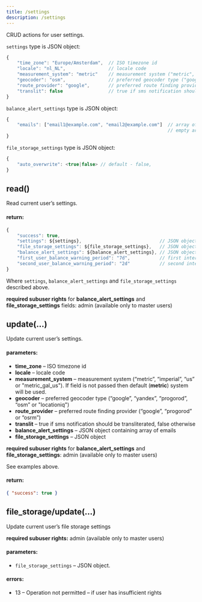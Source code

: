 ```yaml
---
title: /settings
description: /settings
---
```


CRUD actions for user settings.

`settings` type is JSON object:

```js
{
    "time_zone": "Europe/Amsterdam",  // ISO timezone id
    "locale": "nl_NL",                // locale code
    "measurement_system": "metric"    // measurement system ("metric", "imperial", "us" or "metric_gal_us")
    "geocoder": "osm",                // preferred geocoder type ("google", "yandex", "progorod", "osm" or "locationiq")
    "route_provider": "google",       // preferred route finding provider ("google", "progorod" or "osrm")
    "translit": false                 // true if sms notification should be transliterated, false otherwise
}
```

`balance_alert_settings` type is JSON object:

```js
{
    "emails": ["email1@example.com", "email2@example.com"]  // array of emails to send alert message about balance
                                                            // empty array means disclaimer of notifications
}
```

`file_storage_settings` type is JSON object:

```js
{
    "auto_overwrite": <true|false> // default - false,
}
```

## read()

Read current user’s settings.

#### return:

```js
{
    "success": true,
    "settings": ${settings},                             // JSON object
    "file_storage_settings": ${file_storage_settings},   // JSON object
    "balance_alert_settings": ${balance_alert_settings}, // JSON object
    "first_user_balance_warning_period": "7d",           // first interval to send alert
    "second_user_balance_warning_period": "2d"           // second interval to send alert
}
```

Where `settings`, `balance_alert_settings` and `file_storage_settings` described above.

**required subuser rights** for **balance\_alert\_settings** and **file\_storage\_settings** fields: admin (available only to master users)


## update(…)

Update current user’s settings.

#### parameters:

*   **time_zone** – ISO timezone id
*   **locale** – locale code
*   **measurement_system** – measurement system (“metric”, “imperial”, “us” or "metric_gal_us"). If field is not passed then default (**metric**) system will be used.
*   **geocoder** – preferred geocoder type (“google”, “yandex”, “progorod”, “osm” or "locationiq")
*   **route_provider** – preferred route finding provider (“google”, “progorod” or “osrm”)
*   **translit** – true if sms notification should be transliterated, false otherwise
*   **balance\_alert\_settings** – JSON object containing array of emails
*   **file\_storage\_settings** – JSON object

**required subuser rights** for **balance\_alert\_settings** and **file\_storage\_settings**: admin (available only to master users)

See examples above.

#### return:

```json
{ "success": true }
```

## file_storage/update(…)

Update current user’s file storage settings

**required subuser rights:** admin (available only to master users)

#### parameters:

*    `file_storage_settings` – JSON object.

#### errors:

*    13 – Operation not permitted – if user has insufficient rights
